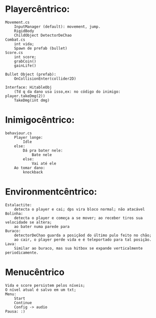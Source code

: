 # Playercêntrico:
	Movement.cs
		InputManager (default): movement, jump.
		RigidBody
		ChildObject DetectorDeChao
	Combat.cs
		int vida;
		Spawn de prefab (bullet)
	Score.cs
		int score;
		grabCoin()
		gainLife()

	Bullet Object (prefab):
		OnCollisionEnter(collider2D)

	Interface: HitableObj
		(Td q da dano usa isso,ex: no código do inimigo: player.takeDmg(2))
		TakeDmg(int dmg) 

# Inimigocêntrico:
	behaviour.cs
		Player longe:
			Idle
		else:
			Dá pra bater nele:
				Bate nele
			else:
				Vai até ele
		Ao tomar dano:
			knockback

# Environmentcêntrico:
	Estalactite:
		detecta o player e cai; dps vira bloco normal; não atacável
	Bolinha:
		detecta o player e começa a se mover; ao receber tiros sua velocidade se altera;
		ao bater numa parede para
	Buraco:
		detectorDeChao guarda a posiçãod do último pulo feito no chão;
		ao cair, o player perde vida e é teleportado para tal posição.
	Lava:
		Similar ao buraco, mas sua hitbox se expande verticalmente periodicamente.

# Menucêntrico
	Vida e score persistem pelos níveis;
	O nível atual é salvo em um txt;
	Menu:
		Start
		Continue
		Config -> audio
	Pausa: :)





